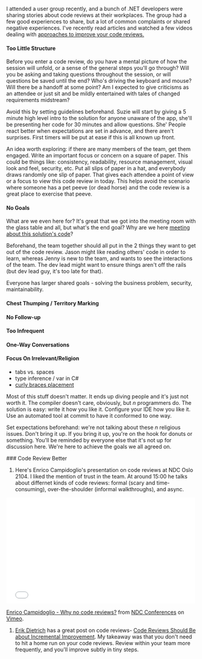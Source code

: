 <!--{Title:"",Intro:"",PublishedOn:""}-->

I attended a user group recently, and a bunch of .NET developers were sharing stories about code reviews at their workplaces. The group had a few good experiences to share, but a lot of common complaints or shared negative experiences.
I've recently read articles and watched a few videos dealing with [approaches to improve your code reviews.](#better)

#### Too Little Structure

Before you enter a code review, do you have a mental picture of how the session will unfold, or a sense of the general steps you'll go through? Will you be asking and taking questions throughout the session, or will questions be saved until the end? Who's driving the keyboard and mouse? Will there be a handoff at some point? Am I expected to give criticisms as an attendee or just sit and be mildly entertained with tales of changed requirements midstream?

Avoid this by setting guidelines beforehand. Suzie will start by giving a 5 minute high level intro to the solution for anyone unaware of the app, she'll be presenting her code for 30 minutes and allow questions. She' People react better when expectations are set in advance, and there aren't surprises. First timers will be put at ease if this is all known up front.

An idea worth exploring: if there are many members of the team, get them engaged. Write an important focus or concern on a square of paper. This could be things like: consistency, readability, resource management, visual look and feel, security, etc. Put all slips of paper in a hat, and everybody draws randomly one slip of paper. That gives each attendee a point of view or a focus to view this code review in today. This helps avoid the scenario where someone has a pet peeve (or dead horse) and the code review is a great place to exercise that peeve.


#### No Goals

What are we even here for? It's great that we got into the meeting room with the glass table and all, but what's the end goal? Why are we here [meeting about this solution's code](http://stackoverflow.com/q/968406/23199)?

Beforehand, the team together should all put in the 2 things they want to get out of the code review. Jason might like reading others' code in order to learn, whereas Jenny is new to the team, and wants to see the interactions of the team. The dev lead might want to ensure things aren't off the rails (but dev lead guy, it's too late for that). 



Everyone has larger shared goals - solving the business problem, security, maintainability.



#### Chest Thumping / Territory Marking



#### No Follow-up



#### Too Infrequent



#### One-Way Conversations


#### Focus On Irrelevant/Religion

- tabs vs. spaces
- type inference / var in C#
- [curly braces placement](http://blogs.msdn.com/b/danielfe/archive/2003/11/24/51893.aspx)

Most of this stuff doesn't matter. It ends up diving people and it's just not worth it. The compiler doesn't care, obviously, but *n* programmers do. The solution is easy: write it how you like it. Configure your IDE how you like it. Use an automated tool at commit to have it conformed to one way.

Set expectations beforehand: we're not talking about these *n* religious issues. Don't bring it up. If you bring it up, you're on the hook for donuts or something. You'll be reminded by everyone else that it's not up for discussion here. We're here to achieve the goals we all agreed on.

<a name="better"/>
### Code Review Better

1. Here's Enrico Campidoglio's presentation on code reviews at NDC Oslo 2104. I liked the mention of trust in the team.
At around 15:00 he talks about differnet kinds of code reviews: formal (scary and time-consuming), over-the-shoulder (informal walkthroughs), and async.

<iframe src="//player.vimeo.com/video/97505680" width="500" height="281" frameborder="0" webkitallowfullscreen mozallowfullscreen allowfullscreen></iframe> <p><a href="http://vimeo.com/97505680">Enrico Campidoglio - Why no code reviews?</a> from <a href="http://vimeo.com/ndcoslo">NDC Conferences</a> on <a href="https://vimeo.com">Vimeo</a>.</p>


1. [Erik Dietrich](https://twitter.com/daedtech) has a great post on code reviews- [Code Reviews Should Be about Incremental Improvement](http://www.daedtech.com/code-reviews-should-be-about-incremental-improvement). My takeaway was that you don't need to hit a home run on your code reviews. Review within your team more frequently, and you'll improve subtly in tiny steps.
